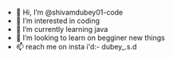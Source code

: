 - 👋 Hi, I’m @shivamdubey01-code
- 👀 I’m interested in coding
- 🌱 I’m currently learning java 
- 💞️ I’m looking to learn on begginer new things
- 📫 reach me on insta i'd:- dubey_.s.d

<!---
shivamdubey01-code/shivamdubey01-code is a ✨ special ✨ repository because its `README.md` (this file) appears on your GitHub profile.
You can click the Preview link to take a look at your changes.
--->
